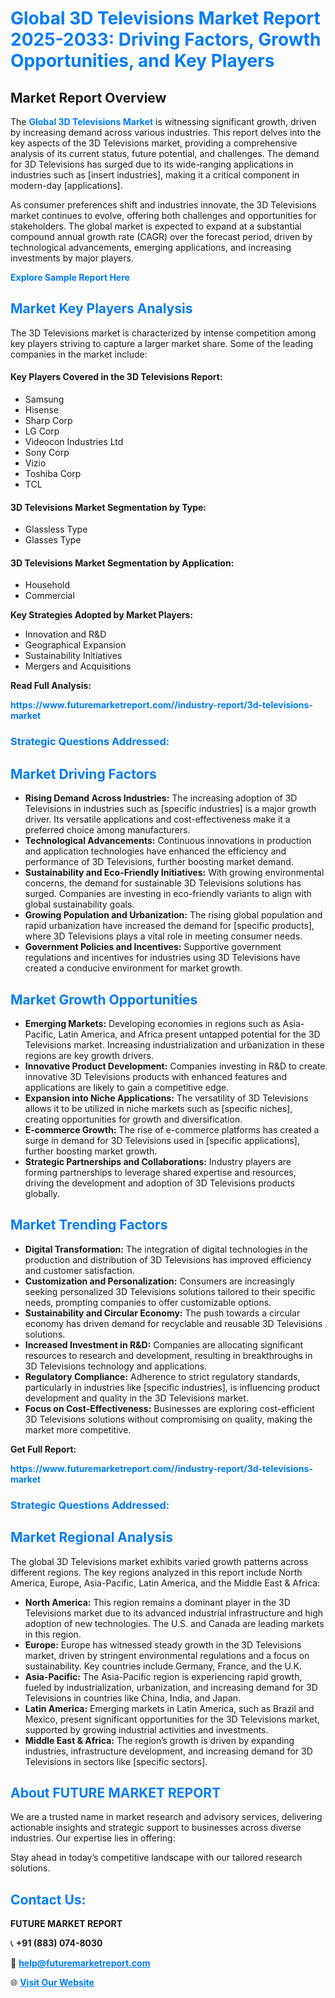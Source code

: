 <h1 style="color: #007BFF;">Global 3D Televisions Market Report 2025-2033: Driving Factors, Growth Opportunities, and Key Players</h1>

<section id="overview">
<h2>Market Report Overview</h2>
<p>The <a href="https://www.futuremarketreport.com//industry-report/3d-televisions-market" style="color: #007BFF; text-decoration: none;"><strong>Global 3D Televisions Market</strong></a> is witnessing significant growth, driven by increasing demand across various industries. This report delves into the key aspects of the 3D Televisions market, providing a comprehensive analysis of its current status, future potential, and challenges. The demand for 3D Televisions has surged due to its wide-ranging applications in industries such as [insert industries], making it a critical component in modern-day [applications].</p>
<p>As consumer preferences shift and industries innovate, the 3D Televisions market continues to evolve, offering both challenges and opportunities for stakeholders. The global market is expected to expand at a substantial compound annual growth rate (CAGR) over the forecast period, driven by technological advancements, emerging applications, and increasing investments by major players.</p>
</section>

<section id="overview">
<p><a href="https://www.futuremarketreport.com//request-sample/reportId=76699" style="color: #007BFF; text-decoration: none;"><strong>Explore Sample Report Here</strong></a></p>
</section>

<section id="key-players">
<h2 style="color: #007BFF;">Market Key Players Analysis</h2>
<p>The 3D Televisions market is characterized by intense competition among key players striving to capture a larger market share. Some of the leading companies in the market include:</p>
<h4>Key Players Covered in the 3D Televisions Report:</h4>
<ul><li>Samsung</li><li>Hisense</li><li>Sharp Corp</li><li>LG Corp</li><li>Videocon Industries Ltd</li><li>Sony Corp</li><li>Vizio</li><li>Toshiba Corp</li><li>TCL</li></ul>
<h4>3D Televisions Market Segmentation by Type:</h4>
<ul><li>Glassless Type</li><li>Glasses Type</li></ul>

<h4>3D Televisions Market Segmentation by Application:</h4>
<ul><li>Household</li><li>Commercial</li></ul>
<p><strong>Key Strategies Adopted by Market Players:</strong></p>
<ul>
<li>Innovation and R&D</li>
<li>Geographical Expansion</li>
<li>Sustainability Initiatives</li>
<li>Mergers and Acquisitions</li>
</ul>
</section>

<section>
<p><strong>Read Full Analysis: </strong></p><a href="https://www.futuremarketreport.com//industry-report/3d-televisions-market" style="color: #007BFF; text-decoration: none;"><strong>https://www.futuremarketreport.com//industry-report/3d-televisions-market</strong></a>
<h3 style="color: #007BFF;">Strategic Questions Addressed:</h3>
</section>

<section id="driving-factors">
<h2 style="color: #007BFF;">Market Driving Factors</h2>
<ul>
<li><strong>Rising Demand Across Industries:</strong> The increasing adoption of 3D Televisions in industries such as [specific industries] is a major growth driver. Its versatile applications and cost-effectiveness make it a preferred choice among manufacturers.</li>
<li><strong>Technological Advancements:</strong> Continuous innovations in production and application technologies have enhanced the efficiency and performance of 3D Televisions, further boosting market demand.</li>
<li><strong>Sustainability and Eco-Friendly Initiatives:</strong> With growing environmental concerns, the demand for sustainable 3D Televisions solutions has surged. Companies are investing in eco-friendly variants to align with global sustainability goals.</li>
<li><strong>Growing Population and Urbanization:</strong> The rising global population and rapid urbanization have increased the demand for [specific products], where 3D Televisions plays a vital role in meeting consumer needs.</li>
<li><strong>Government Policies and Incentives:</strong> Supportive government regulations and incentives for industries using 3D Televisions have created a conducive environment for market growth.</li>
</ul>
</section>

<section id="growth-opportunities">
<h2 style="color: #007BFF;">Market Growth Opportunities</h2>
<ul>
<li><strong>Emerging Markets:</strong> Developing economies in regions such as Asia-Pacific, Latin America, and Africa present untapped potential for the 3D Televisions market. Increasing industrialization and urbanization in these regions are key growth drivers.</li>
<li><strong>Innovative Product Development:</strong> Companies investing in R&D to create innovative 3D Televisions products with enhanced features and applications are likely to gain a competitive edge.</li>
<li><strong>Expansion into Niche Applications:</strong> The versatility of 3D Televisions allows it to be utilized in niche markets such as [specific niches], creating opportunities for growth and diversification.</li>
<li><strong>E-commerce Growth:</strong> The rise of e-commerce platforms has created a surge in demand for 3D Televisions used in [specific applications], further boosting market growth.</li>
<li><strong>Strategic Partnerships and Collaborations:</strong> Industry players are forming partnerships to leverage shared expertise and resources, driving the development and adoption of 3D Televisions products globally.</li>
</ul>
</section>

<section id="trending-factors">
<h2 style="color: #007BFF;">Market Trending Factors</h2>
<ul>
<li><strong>Digital Transformation:</strong> The integration of digital technologies in the production and distribution of 3D Televisions has improved efficiency and customer satisfaction.</li>
<li><strong>Customization and Personalization:</strong> Consumers are increasingly seeking personalized 3D Televisions solutions tailored to their specific needs, prompting companies to offer customizable options.</li>
<li><strong>Sustainability and Circular Economy:</strong> The push towards a circular economy has driven demand for recyclable and reusable 3D Televisions solutions.</li>
<li><strong>Increased Investment in R&D:</strong> Companies are allocating significant resources to research and development, resulting in breakthroughs in 3D Televisions technology and applications.</li>
<li><strong>Regulatory Compliance:</strong> Adherence to strict regulatory standards, particularly in industries like [specific industries], is influencing product development and quality in the 3D Televisions market.</li>
<li><strong>Focus on Cost-Effectiveness:</strong> Businesses are exploring cost-efficient 3D Televisions solutions without compromising on quality, making the market more competitive.</li>
</ul>
</section>

<section>
<p><strong>Get Full Report: </strong></p><a href="https://www.futuremarketreport.com//industry-report/3d-televisions-market" style="color: #007BFF; text-decoration: none;"><strong>https://www.futuremarketreport.com//industry-report/3d-televisions-market</strong></a>
<h3 style="color: #007BFF;">Strategic Questions Addressed:</h3>
</section>


<section id="regional-analysis">
<h2 style="color: #007BFF;">Market Regional Analysis</h2>
<p>The global 3D Televisions market exhibits varied growth patterns across different regions. The key regions analyzed in this report include North America, Europe, Asia-Pacific, Latin America, and the Middle East & Africa:</p>
<ul>
<li><strong>North America:</strong> This region remains a dominant player in the 3D Televisions market due to its advanced industrial infrastructure and high adoption of new technologies. The U.S. and Canada are leading markets in this region.</li>
<li><strong>Europe:</strong> Europe has witnessed steady growth in the 3D Televisions market, driven by stringent environmental regulations and a focus on sustainability. Key countries include Germany, France, and the U.K.</li>
<li><strong>Asia-Pacific:</strong> The Asia-Pacific region is experiencing rapid growth, fueled by industrialization, urbanization, and increasing demand for 3D Televisions in countries like China, India, and Japan.</li>
<li><strong>Latin America:</strong> Emerging markets in Latin America, such as Brazil and Mexico, present significant opportunities for the 3D Televisions market, supported by growing industrial activities and investments.</li>
<li><strong>Middle East & Africa:</strong> The region’s growth is driven by expanding industries, infrastructure development, and increasing demand for 3D Televisions in sectors like [specific sectors].</li>
</ul>
</section>

<footer>
<h2 style="color: #007BFF;">About FUTURE MARKET REPORT</h2>
<p>We are a trusted name in market research and advisory services, delivering actionable insights and strategic support to businesses across diverse industries. Our expertise lies in offering:</p>

<p>Stay ahead in today’s competitive landscape with our tailored research solutions.</p>

<h2 style="color: #007BFF;">Contact Us:</h2>
<p><strong>FUTURE MARKET REPORT</strong></p>
<p>📞 <strong>+91 (883) 074-8030</strong></p>
<p>📧 <strong><a href="mailto:help@futuremarketreport.com" style="color: #007BFF;">help@futuremarketreport.com</a></strong></p>
<p>🌐 <strong><a href="https://www.futuremarketreport.com/" style="color: #007BFF;">Visit Our Website</a></strong></p>
</footer>